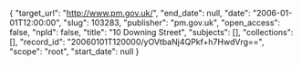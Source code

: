 {
  "target_url": "http://www.pm.gov.uk/", 
  "end_date": null, 
  "date": "2006-01-01T12:00:00", 
  "slug": 103283, 
  "publisher": "pm.gov.uk", 
  "open_access": false, 
  "npld": false, 
  "title": "10 Downing Street", 
  "subjects": [], 
  "collections": [], 
  "record_id": "20060101T120000/yOVtbaNj4QPkf+h7HwdVrg==", 
  "scope": "root", 
  "start_date": null
}

